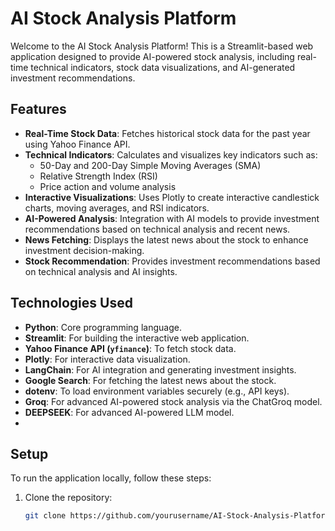 # AI Stock Analysis Platform

Welcome to the AI Stock Analysis Platform! This is a Streamlit-based web application designed to provide AI-powered stock analysis, including real-time technical indicators, stock data visualizations, and AI-generated investment recommendations. 

## Features

- **Real-Time Stock Data**: Fetches historical stock data for the past year using Yahoo Finance API.
- **Technical Indicators**: Calculates and visualizes key indicators such as:
  - 50-Day and 200-Day Simple Moving Averages (SMA)
  - Relative Strength Index (RSI)
  - Price action and volume analysis
- **Interactive Visualizations**: Uses Plotly to create interactive candlestick charts, moving averages, and RSI indicators.
- **AI-Powered Analysis**: Integration with AI models to provide investment recommendations based on technical analysis and recent news.
- **News Fetching**: Displays the latest news about the stock to enhance investment decision-making.
- **Stock Recommendation**: Provides investment recommendations based on technical analysis and AI insights.

## Technologies Used

- **Python**: Core programming language.
- **Streamlit**: For building the interactive web application.
- **Yahoo Finance API (`yfinance`)**: To fetch stock data.
- **Plotly**: For interactive data visualization.
- **LangChain**: For AI integration and generating investment insights.
- **Google Search**: For fetching the latest news about the stock.
- **dotenv**: To load environment variables securely (e.g., API keys).
- **Groq**: For advanced AI-powered stock analysis via the ChatGroq model.
- **DEEPSEEK**: For advanced AI-powered LLM model.
- 
## Setup

To run the application locally, follow these steps:

1. Clone the repository:
   ```bash
   git clone https://github.com/yourusername/AI-Stock-Analysis-Platform.git
